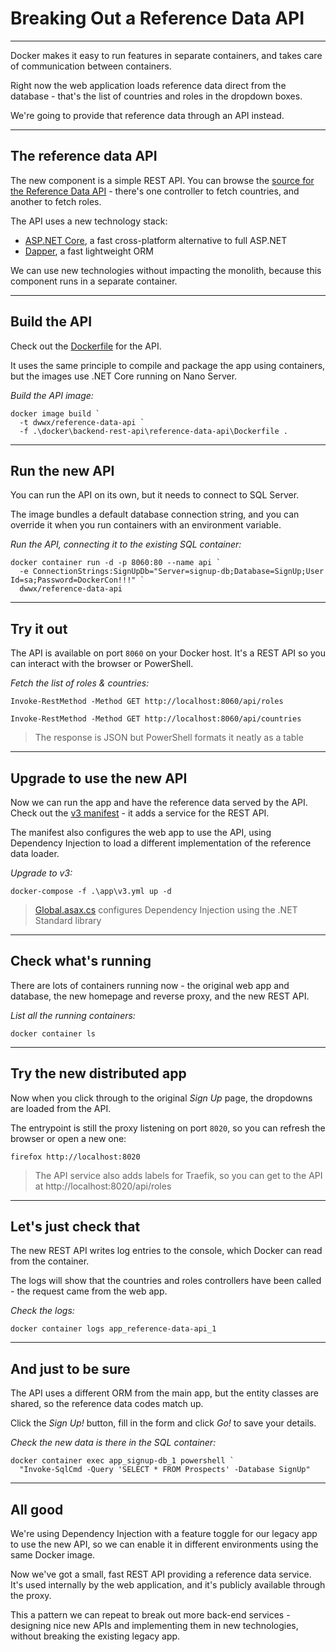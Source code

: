 ﻿# Breaking Out a Reference Data API

---

Docker makes it easy to run features in separate containers, and takes care of communication between containers.

Right now the web application loads reference data direct from the database - that's the list of countries and roles in the dropdown boxes.

We're going to provide that reference data through an API instead.

---

## The reference data API

The new component is a simple REST API. You can browse the [source for the Reference Data API](./src/SignUp.Api.ReferenceData) - there's one controller to fetch countries, and another to fetch roles.

The API uses a new technology stack:

- [ASP.NET Core](https://docs.microsoft.com/en-us/aspnet/core/?view=aspnetcore-2.1), a fast cross-platform alternative to full ASP.NET
- [Dapper](https://github.com/StackExchange/Dapper), a fast lightweight ORM

We can use new technologies without impacting the monolith, because this component runs in a separate container.

---

## Build the API

Check out the [Dockerfile](./docker/backend-rest-api/reference-data-api/Dockerfile) for the API. 

It uses the same principle to compile and package the app using containers, but the images use .NET Core running on Nano Server. 

_Build the API image:_

```
docker image build `
  -t dwwx/reference-data-api `
  -f .\docker\backend-rest-api\reference-data-api\Dockerfile .
```

---

## Run the new API

You can run the API on its own, but it needs to connect to SQL Server. 

The image bundles a default database connection string, and you can override it when you run containers with an environment variable.

_Run the API, connecting it to the existing SQL container:_

```
docker container run -d -p 8060:80 --name api `
  -e ConnectionStrings:SignUpDb="Server=signup-db;Database=SignUp;User Id=sa;Password=DockerCon!!!" `
  dwwx/reference-data-api
```

---

## Try it out

The API is available on port `8060` on your Docker host. It's a REST API so you can interact with the browser or PowerShell.

_Fetch the list of roles & countries:_

```
Invoke-RestMethod -Method GET http://localhost:8060/api/roles
```

```
Invoke-RestMethod -Method GET http://localhost:8060/api/countries
```

> The response is JSON but PowerShell formats it neatly as a table

---

## Upgrade to use the new API

Now we can run the app and have the reference data served by the API. Check out the [v3 manifest](./app/v3.yml) - it adds a service for the REST API.

The manifest also configures the web app to use the API, using Dependency Injection to load a different implementation of the reference data loader.

_Upgrade to v3:_

```
docker-compose -f .\app\v3.yml up -d
```

> [Global.asax.cs]() configures Dependency Injection using the .NET Standard library

---

## Check what's running

There are lots of containers running now - the original web app and database, the new homepage and reverse proxy, and the new REST API.

_List all the running containers:_

```
docker container ls
```

---

## Try the new distributed app

Now when you click through to the original _Sign Up_ page, the dropdowns are loaded from the API.

The entrypoint is still the proxy listening on port `8020`, so you can refresh the browser or open a new one:

```
firefox http://localhost:8020
```

> The API service also adds labels for Traefik, so you can get to the API at http://localhost:8020/api/roles

---

## Let's just check that

The new REST API writes log entries to the console, which Docker can read from the container. 

The logs will show that the countries and roles controllers have been called - the request came from the web app.

_Check the logs:_

```
docker container logs app_reference-data-api_1
```

---

## And just to be sure

The API uses a different ORM from the main app, but the entity classes are shared, so the reference data codes match up.

Click the _Sign Up!_ button, fill in the form and click _Go!_ to save your details.

_Check the new data is there in the SQL container:_

```
docker container exec app_signup-db_1 powershell `
  "Invoke-SqlCmd -Query 'SELECT * FROM Prospects' -Database SignUp"
```

---

## All good

We're using Dependency Injection with a feature toggle for our legacy app to use the new API, so we can enable it in different environments using the same Docker image.

Now we've got a small, fast REST API providing a reference data service. It's used internally by the web application, and it's publicly available through the proxy.

This a pattern we can repeat to break out more back-end services - designing nice new APIs and implementing them in new technologies, without breaking the existing legacy app.


